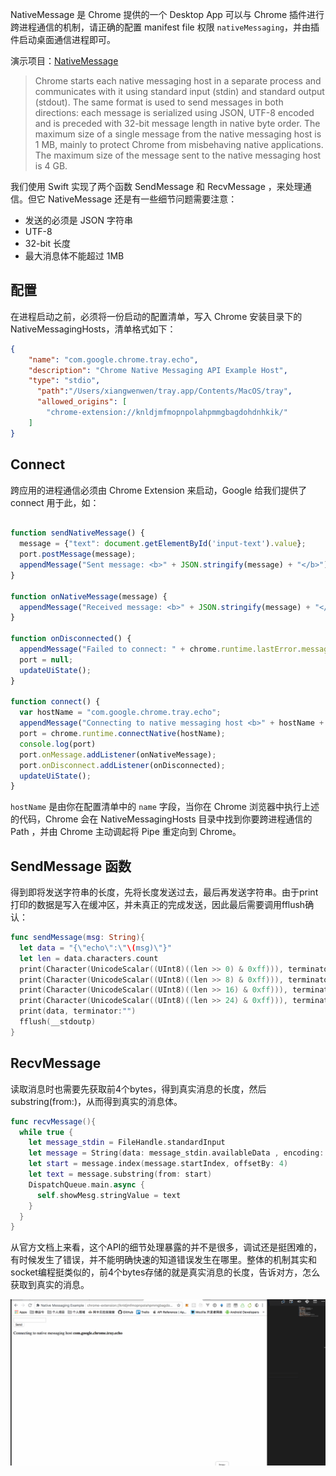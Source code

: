 NativeMessage 是 Chrome 提供的一个 Desktop App 可以与 Chrome 插件进行跨进程通信的机制，请正确的配置 manifest file 权限 `nativeMessaging`，并由插件启动桌面通信进程即可。

演示项目：[NativeMessage](https://github.com/welearnmore/chrome-extension-demos/tree/master/nativemessage)

> Chrome starts each native messaging host in a separate process and communicates with it using standard input (stdin) and standard output (stdout). The same format is used to send messages in both directions: each message is serialized using JSON, UTF-8 encoded and is preceded with 32-bit message length in native byte order. The maximum size of a single message from the native messaging host is 1 MB, mainly to protect Chrome from misbehaving native applications. The maximum size of the message sent to the native messaging host is 4 GB.

我们使用 Swift 实现了两个函数 SendMessage 和 RecvMessage ，来处理通信。但它 NativeMessage 还是有一些细节问题需要注意：

- 发送的必须是 JSON 字符串
- UTF-8
- 32-bit 长度
- 最大消息体不能超过 1MB

## 配置

在进程启动之前，必须将一份启动的配置清单，写入 Chrome 安装目录下的 NativeMessagingHosts，清单格式如下：

```json
{
    "name": "com.google.chrome.tray.echo",
    "description": "Chrome Native Messaging API Example Host",
    "type": "stdio",
	  "path":"/Users/xiangwenwen/tray.app/Contents/MacOS/tray",
	  "allowed_origins": [
        "chrome-extension://knldjmfmopnpolahpmmgbagdohdnhkik/"
    ]
}
```

## Connect

跨应用的进程通信必须由 Chrome Extension 来启动，Google 给我们提供了 connect 用于此，如：

```javascript

function sendNativeMessage() {
  message = {"text": document.getElementById('input-text').value};
  port.postMessage(message);
  appendMessage("Sent message: <b>" + JSON.stringify(message) + "</b>");
}

function onNativeMessage(message) {
  appendMessage("Received message: <b>" + JSON.stringify(message) + "</b>");
}

function onDisconnected() {
  appendMessage("Failed to connect: " + chrome.runtime.lastError.message);
  port = null;
  updateUiState();
}

function connect() {
  var hostName = "com.google.chrome.tray.echo";
  appendMessage("Connecting to native messaging host <b>" + hostName + "</b>")
  port = chrome.runtime.connectNative(hostName);
  console.log(port)
  port.onMessage.addListener(onNativeMessage);
  port.onDisconnect.addListener(onDisconnected);
  updateUiState();
}
```

`hostName` 是由你在配置清单中的 `name` 字段，当你在 Chrome 浏览器中执行上述的代码，Chrome 会在 NativeMessagingHosts 目录中找到你要跨进程通信的 Path ，并由 Chrome 主动调起将 Pipe 重定向到 Chrome。

## SendMessage 函数

得到即将发送字符串的长度，先将长度发送过去，最后再发送字符串。由于print打印的数据是写入在缓冲区，并未真正的完成发送，因此最后需要调用fflush确认：

```swift
func sendMessage(msg: String){
  let data = "{\"echo\":\"\(msg)\"}"
  let len = data.characters.count
  print(Character(UnicodeScalar((UInt8)((len >> 0) & 0xff))), terminator:"")
  print(Character(UnicodeScalar((UInt8)((len >> 8) & 0xff))), terminator:"")
  print(Character(UnicodeScalar((UInt8)((len >> 16) & 0xff))), terminator:"")
  print(Character(UnicodeScalar((UInt8)((len >> 24) & 0xff))), terminator:"")
  print(data, terminator:"")
  fflush(__stdoutp)
}
```

## RecvMessage

读取消息时也需要先获取前4个bytes，得到真实消息的长度，然后substring(from:)，从而得到真实的消息体。

```swift
func recvMessage(){
  while true {
    let message_stdin = FileHandle.standardInput
    let message = String(data: message_stdin.availableData , encoding: .utf8)!
    let start = message.index(message.startIndex, offsetBy: 4)
    let text = message.substring(from: start)
    DispatchQueue.main.async {
      self.showMesg.stringValue = text
    }
  }
}
```

从官方文档上来看，这个API的细节处理暴露的并不是很多，调试还是挺困难的，有时候发生了错误，并不能明确快速的知道错误发生在哪里。整体的机制其实和socket编程挺类似的，前4个bytes存储的就是真实消息的长度，告诉对方，怎么获取到真实的消息。

![](../images/nativemessage.gif)